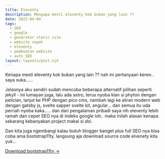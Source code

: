 ```yaml
---
title: Eleventy
description: Mengapa mesti eleventy kok bukan yang lain ??
date: 2022-04-04
tags:
  - SEO
  - google
  - generator static site
  - website cepat
  - eleventy
  - pembuatan website
  - auto SEO
layout: layouts/post.njk
---
```


Kenapa mesti eleventy kok bukan yang lain ?? nah ini pertanyaan keren.. saya suka......

Jelasnya aku sendiri sudah mencoba beberapa alternatif pilihan seperti jekyll - ini lumayan juga, lalu ada astro, terus nyoba klan si phyton dengan pelician, lanjut ke PHP dengan pico cms, nambah lagi ke aliran modern web dengan gatsby js, svelte sapper svelte kit, angular... dan semua itu uda pernah nyoba kaka..... dan dari pengalaman pribadi saya nih eleventy lebih ramah dan cepet SEO nya di indeks google loh.. maka inilah alasan kenapa sekarang kebanyakan project makai si doi.

Dan kita juga ngembangi kalau butuh blogger banget plus full SEO nya bisa coba ama bootstrap11ty. langsung aja download source code elvenety kita yuk...

[Download bootstrap11ty →](https://github.com/mesinkasir/eleventyblog)